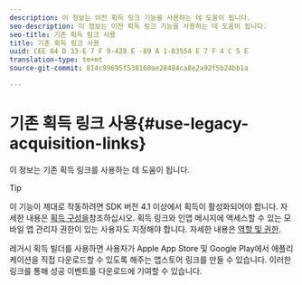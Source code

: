 ```yaml
---
description: 이 정보는 이전 획득 링크 기능을 사용하는 데 도움이 됩니다.
seo-description: 이 정보는 이전 획득 링크 기능을 사용하는 데 도움이 됩니다.
seo-title: 기존 획득 링크 사용
title: 기존 획득 링크 사용
uuid: CEE 84 D 33-E 7 F 9-428 E -89 A 1-83554 E 7 F 4 C 5 E
translation-type: tm+mt
source-git-commit: 814c99695f538160ae28484ca8e2a92f5b24bb1a

---
```



# 기존 획득 링크 사용{#use-legacy-acquisition-links}

이 정보는 기존 획득 링크를 사용하는 데 도움이 됩니다.

>[!TIP]
>
>이 기능이 제대로 작동하려면 SDK 버전 4.1 이상에서 획득이 활성화되어야 합니다. 자세한 내용은 [획득 구성을](/help/using/acquisition-main/t-enable-acquisition.md)참조하십시오. 획득 링크와 인앱 메시지에 액세스할 수 있는 모바일 앱 관리자 권한이 있는 사용자도 지정해야 합니다. 자세한 내용은 [역할 및 권한](/help/using/gs/c-mob-roles-and-permissions.md).

레거시 획득 빌더를 사용하면 사용자가 Apple App Store 및 Google Play에서 애플리케이션을 직접 다운로드할 수 있도록 해주는 앱스토어 링크를 만들 수 있습니다. 이러한 링크를 통해 성공 이벤트를 다운로드에 기여할 수 있습니다.

